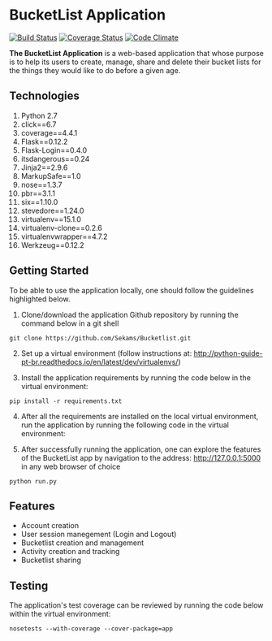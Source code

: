# BucketList Application
[![Build Status](https://travis-ci.org/Sekams/Bucketlist.svg?branch=master)](https://travis-ci.org/Sekams/Bucketlist)
[![Coverage Status](https://coveralls.io/repos/github/Sekams/Bucketlist/badge.svg?branch=master)](https://coveralls.io/github/Sekams/Bucketlist?branch=master)
[![Code Climate](https://codeclimate.com/github/Sekams/Bucketlist/badges/gpa.svg)](https://codeclimate.com/github/Sekams/Bucketlist)


**The BucketList Application** is a web-based application that whose purpose is to help its users to create, manage, share and delete their bucket lists for the things they would like to do before a given age.


## Technologies
1. Python 2.7
2. click==6.7
3. coverage==4.4.1
4. Flask==0.12.2
5. Flask-Login==0.4.0
6. itsdangerous==0.24
7. Jinja2==2.9.6
8. MarkupSafe==1.0
9. nose==1.3.7
10. pbr==3.1.1
11. six==1.10.0
12. stevedore==1.24.0
13. virtualenv==15.1.0
14. virtualenv-clone==0.2.6
15. virtualenvwrapper==4.7.2
16. Werkzeug==0.12.2


## Getting Started
To be able to use the application locally, one should follow the guidelines highlighted below.

1. Clone/download the application Github repository by running the command below in a git shell 
```
git clone https://github.com/Sekams/Bucketlist.git
```
2. Set up a virtual environment (follow instructions at: http://python-guide-pt-br.readthedocs.io/en/latest/dev/virtualenvs/)

3. Install the application requirements by running the code below in the virtual environment:
```
pip install -r requirements.txt
```
4. After all the requirements are installed on the local virtual environment, run the application by running the following code in the virtual environment:

5. After successfully running the application, one can explore the features of the BucketList app by navigation to the address: http://127.0.0.1:5000 in any web browser of choice
```
python run.py 
```

## Features 
* Account creation
* User session manegement (Login and Logout)
* Bucketlist creation and management
* Activity creation and tracking
* Bucketlist sharing

## Testing
The application's test coverage can be reviewed by running the code below within the virtual environment:
```
nosetests --with-coverage --cover-package=app
``` 
